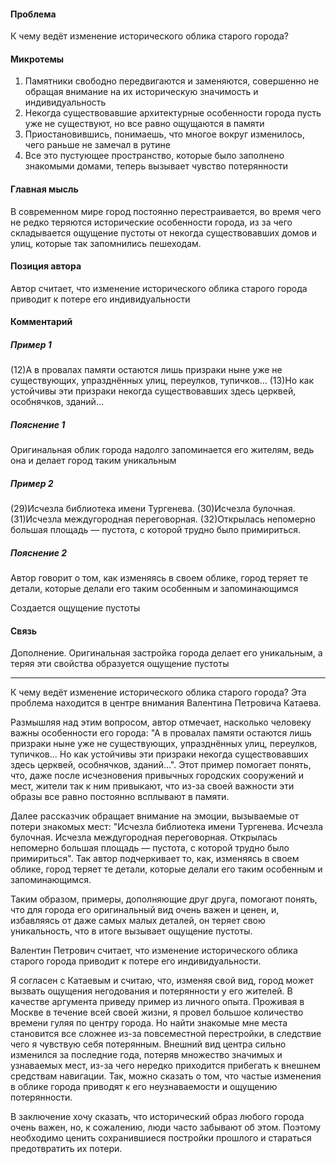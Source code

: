 #### Проблема
К чему ведёт изменение исторического облика старого города?

#### Микротемы
1. Памятники свободно передвигаются и заменяются, совершенно не обращая внимание на их историческую значимость и индивидуальность
2. Некогда существовавшие архитектурные особенности города пусть уже не существуют, но все равно ощущаются в памяти
3. Приостановившись, понимаешь, что многое вокруг изменилось, чего раньше не замечал в рутине
4. Все это пустующее пространство, которые было заполнено знакомыми домами, теперь вызывает чувство потерянности

#### Главная мысль
В современном мире город постоянно перестраивается, во время чего не редко теряются исторические особенности города, из за чего складывается ощущение пустоты от некогда существовавших домов и улиц, которые так запомнились пешеходам. 

#### Позиция автора
Автор считает, что изменение исторического облика старого города приводит к потере его индивидуальности

#### Комментарий

##### Пример 1
(12)А в провалах памяти остаются лишь призраки ныне уже не существующих, упразднённых улиц, переулков, тупичков... (13)Но как устойчивы эти призраки некогда существовавших здесь церквей, особнячков, зданий...

##### Пояснение 1
Оригинальная облик города надолго запоминается его жителям, ведь она и делает город таким уникальным

##### Пример 2
(29)Исчезла библиотека имени Тургенева. (30)Исчезла булочная. (31)Исчезла междугородная переговорная. (32)Открылась непомерно большая площадь — пустота, с которой трудно было примириться.

##### Пояснение 2
Автор говорит о том, как изменяясь в своем облике, город теряет те детали, которые делали его таким особенным и запоминающимся

Создается ощущение пустоты

#### Связь
Дополнение. Оригинальная застройка города делает его уникальным, а теряя эти свойства образуется ощущение пустоты

---

К чему ведёт изменение исторического облика старого города? Эта проблема находится в центре внимания Валентина Петровича Катаева.

Размышляя над этим вопросом, автор отмечает, насколько человеку важны особенности его города: "А в провалах памяти остаются лишь призраки ныне уже не существующих, упразднённых улиц, переулков, тупичков... Но как устойчивы эти призраки некогда существовавших здесь церквей, особнячков, зданий...". Этот пример помогает понять, что, даже после исчезновения привычных городских сооружений и мест, жители так к ним привыкают, что из-за своей важности эти образы все равно постоянно всплывают в памяти.

Далее рассказчик обращает внимание на эмоции, вызываемые от потери знакомых мест: "Исчезла библиотека имени Тургенева. Исчезла булочная. Исчезла междугородная переговорная. Открылась непомерно большая площадь — пустота, с которой трудно было примириться". Так автор подчеркивает то, как, изменяясь в своем облике, город теряет те детали, которые делали его таким особенным и запоминающимся.

Таким образом, примеры, дополняющие друг друга, помогают понять, что  для города его оригинальный вид очень важен и ценен, и, избавляясь от даже самых малых деталей, он теряет свою уникальность, что в итоге вызывает ощущение пустоты.

Валентин Петрович считает, что изменение исторического облика старого города приводит к потере его индивидуальности.

Я согласен с Катаевым и считаю, что, изменяя свой вид, город может вызвать ощущения негодования и потерянности у его жителей. В качестве аргумента приведу пример из личного опыта. Проживая в Москве в течение всей своей жизни, я провел большое количество времени гуляя по центру города. Но найти знакомые мне места становится все сложнее из-за повсеместной перестройки, в следствие чего я чувствую себя потерянным. Внешний вид центра сильно изменился за последние года, потеряв множество значимых и узнаваемых мест, из-за чего нередко приходится прибегать к внешнем средствам навигации. Так, можно сказать о том, что частые изменения в облике города приводят к его неузнаваемости и ощущению потерянности.

В заключение хочу сказать, что исторический образ любого города очень важен, но, к сожалению, люди часто забывают об этом. Поэтому необходимо ценить сохранившиеся постройки прошлого и стараться предотвратить их потери.